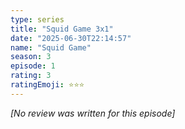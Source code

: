 ```yaml
---
type: series
title: "Squid Game 3x1"
date: "2025-06-30T22:14:57"
name: "Squid Game"
season: 3
episode: 1
rating: 3
ratingEmoji: ⭐️⭐️⭐️
---
```


*[No review was written for this episode]*
